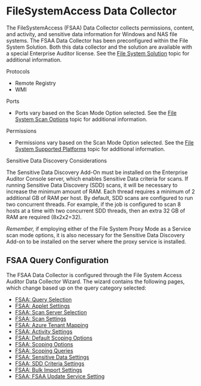 # FileSystemAccess Data Collector

The FileSystemAccess (FSAA) Data Collector collects permissions, content, and activity, and
sensitive data information for Windows and NAS file systems. The FSAA Data Collector has been
preconfigured within the File System Solution. Both this data collector and the solution are
available with a special Enterprise Auditor license. See the
[File System Solution](/docs/accessanalyzer/11.6/accessanalyzer/solutions/filesystem/overview.md)
topic for additional information.

Protocols

- Remote Registry
- WMI

Ports

- Ports vary based on the Scan Mode Option selected. See the
  [File System Scan Options](/docs/accessanalyzer/11.6/accessanalyzer/requirements/solutions/filesystem/scanoptions.md)
  topic for additional information.

Permissions

- Permissions vary based on the Scan Mode Option selected. See the
  [File System Supported Platforms](/docs/accessanalyzer/11.6/accessanalyzer/requirements/target/filesystems.md)
  topic for additional information.

Sensitive Data Discovery Considerations

The Sensitive Data Discovery Add-On must be installed on the Enterprise Auditor Console server,
which enables Sensitive Data criteria for scans. If running Sensitive Data Discovery (SDD) scans, it
will be necessary to increase the minimum amount of RAM. Each thread requires a minimum of 2
additional GB of RAM per host. By default, SDD scans are configured to run two concurrent threads.
For example, if the job is configured to scan 8 hosts at a time with two concurrent SDD threads,
then an extra 32 GB of RAM are required (8x2x2=32).

_Remember,_ if employing either of the File System Proxy Mode as a Service scan mode options, it is
also necessary for the Sensitive Data Discovery Add-on to be installed on the server where the proxy
service is installed.

## FSAA Query Configuration

The FSAA Data Collector is configured through the File System Access Auditor Data Collector Wizard.
The wizard contains the following pages, which change based up on the query category selected:

- [FSAA: Query Selection](/docs/accessanalyzer/11.6/accessanalyzer/admin/datacollector/fsaa/queryselection.md)
- [FSAA: Applet Settings](/docs/accessanalyzer/11.6/accessanalyzer/admin/datacollector/fsaa/appletsettings.md)
- [FSAA: Scan Server Selection](/docs/accessanalyzer/11.6/accessanalyzer/admin/datacollector/fsaa/scanserverselection.md)
- [FSAA: Scan Settings](/docs/accessanalyzer/11.6/accessanalyzer/admin/datacollector/fsaa/scansettings.md)
- [FSAA: Azure Tenant Mapping](/docs/accessanalyzer/11.6/accessanalyzer/admin/datacollector/fsaa/azuretenantmapping.md)
- [FSAA: Activity Settings](/docs/accessanalyzer/11.6/accessanalyzer/admin/datacollector/fsaa/activitysettings.md)
- [FSAA: Default Scoping Options](/docs/accessanalyzer/11.6/accessanalyzer/admin/datacollector/fsaa/defaultscopingoptions.md)
- [FSAA: Scoping Options](/docs/accessanalyzer/11.6/accessanalyzer/admin/datacollector/fsaa/scopingoptions.md)
- [FSAA: Scoping Queries](/docs/accessanalyzer/11.6/accessanalyzer/admin/datacollector/fsaa/scopingqueries.md)
- [FSAA: Sensitive Data Settings](/docs/accessanalyzer/11.6/accessanalyzer/admin/datacollector/fsaa/sensitivedatasettings.md)
- [FSAA: SDD Criteria Settings](/docs/accessanalyzer/11.6/accessanalyzer/admin/datacollector/fsaa/sddcriteria.md)
- [FSAA: Bulk Import Settings](/docs/accessanalyzer/11.6/accessanalyzer/admin/datacollector/fsaa/bulkimport.md)
- [FSAA: FSAA Update Service Setting](/docs/accessanalyzer/11.6/accessanalyzer/admin/datacollector/fsaa/updateservicesettings.md)
